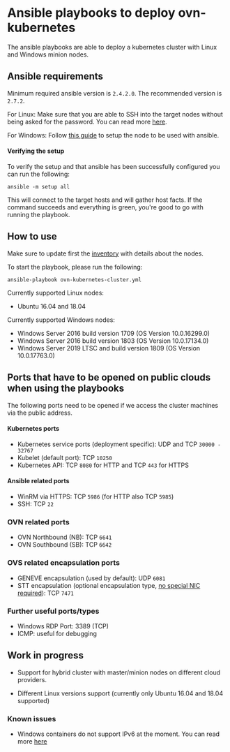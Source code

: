 # Ansible playbooks to deploy ovn-kubernetes

The ansible playbooks are able to deploy a kubernetes cluster with
Linux and Windows minion nodes.

## Ansible requirements

Minimum required ansible version is `2.4.2.0`. The recommended version is `2.7.2`.

For Linux: Make sure that you are able to SSH into the target nodes without being
asked for the password. You can read more [here](http://docs.ansible.com/ansible/latest/user_guide/intro_getting_started.html).

For Windows: Follow [this guide](https://docs.ansible.com/ansible/devel/user_guide/windows_setup.html)
to setup the node to be used with ansible.

#### Verifying the setup

To verify the setup and that ansible has been successfully configured you can run the following:

```
ansible -m setup all
```

This will connect to the target hosts and will gather host facts.
If the command succeeds and everything is green, you're good to go with running the playbook.

## How to use

Make sure to update first the [inventory](/contrib/inventory) with
details about the nodes.

To start the playbook, please run the following:
```
ansible-playbook ovn-kubernetes-cluster.yml
```

Currently supported Linux nodes:
- Ubuntu 16.04 and 18.04

Currently supported Windows nodes:
- Windows Server 2016 build version 1709 (OS Version 10.0.16299.0)
- Windows Server 2016 build version 1803 (OS Version 10.0.17134.0)
- Windows Server 2019 LTSC and build version 1809 (OS Version 10.0.17763.0)

## Ports that have to be opened on public clouds when using the playbooks

The following ports need to be opened if we access the cluster machines via the public address.

#### Kubernetes ports

- Kubernetes service ports (deployment specific): UDP and TCP `30000 - 32767`
- Kubelet (default port): TCP `10250`
- Kubernetes API: TCP `8080` for HTTP and TCP `443` for HTTPS

#### Ansible related ports

- WinRM via HTTPS: TCP `5986` (for HTTP also TCP `5985`)
- SSH: TCP `22`

### OVN related ports

- OVN Northbound (NB): TCP `6641`
- OVN Southbound (SB): TCP `6642`

### OVS related encapsulation ports

- GENEVE encapsulation (used by default): UDP `6081`
- STT encapsulation (optional encapsulation type, [no special NIC required](https://networkheresy.com/2012/03/04/network-virtualization-encapsulation-and-stateless-tcp-transport-stt/)): TCP `7471`

### Further useful ports/types

- Windows RDP Port: 3389 (TCP)
- ICMP: useful for debugging

## Work in progress

- Support for hybrid cluster with master/minion nodes on different cloud providers.

- Different Linux versions support (currently only Ubuntu 16.04 and 18.04 supported)

### Known issues

- Windows containers do not support IPv6 at the moment. You can read more [here](https://docs.microsoft.com/en-us/virtualization/windowscontainers/container-networking/architecture#unsupported-features-and-network-options)
